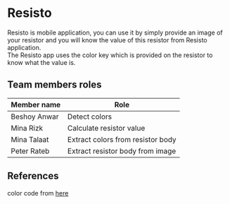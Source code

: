 # Resisto
Resisto is mobile application, you can use it by simply provide an image of your resistor and you will know the value of this resistor from Resisto application.<br />
The Resisto app uses the color key which is provided on the resistor to know what the value is.<br />
## Team members roles
| Member name   |  Role         |
| ------------- | ------------- |
| Beshoy Anwar  | Detect colors  |
| Mina Rizk     | Calculate resistor value  |
| Mina Talaat   | Extract colors from resistor body  |
| Peter Rateb   | Extract resistor body from image  |
## References 
color code from [here](http://www.resistorguide.com/resistor-color-code/)
